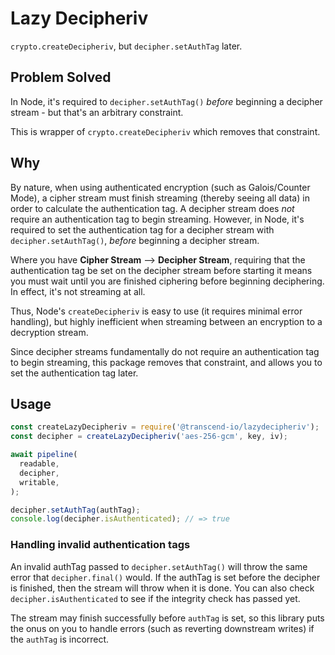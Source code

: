 # Lazy Decipheriv

`crypto.createDecipheriv`, but `decipher.setAuthTag` later.

## Problem Solved

In Node, it's required to `decipher.setAuthTag()` _before_ beginning a decipher stream - but that's an arbitrary constraint.

This is wrapper of `crypto.createDecipheriv` which removes that constraint.

## Why

By nature, when using authenticated encryption (such as Galois/Counter Mode), a cipher stream must finish streaming (thereby seeing all data) in order to calculate the authentication tag. A decipher stream does _not_ require an authentication tag to begin streaming. However, in Node, it's required to set the authentication tag for a decipher stream with `decipher.setAuthTag()`, _before_ beginning a decipher stream. 

Where you have **Cipher Stream** --> **Decipher Stream**, requiring that the authentication tag be set on the decipher stream before starting it means you must wait until you are finished ciphering before beginning deciphering. In effect, it's not streaming at all.

Thus, Node's `createDecipheriv` is easy to use (it requires minimal error handling), but highly inefficient when streaming between an encryption to a decryption stream.

Since decipher streams fundamentally do not require an authentication tag to begin streaming, this package removes that constraint, and allows you to set the authentication tag later.

## Usage

```js
const createLazyDecipheriv = require('@transcend-io/lazydecipheriv');
const decipher = createLazyDecipheriv('aes-256-gcm', key, iv);

await pipeline(
  readable,
  decipher,
  writable,
);

decipher.setAuthTag(authTag);
console.log(decipher.isAuthenticated); // => true
```

### Handling invalid authentication tags

An invalid authTag passed to `decipher.setAuthTag()` will throw the same error that `decipher.final()` would. If the authTag is set before the decipher is finished, then the stream will throw when it is done. You can also check `decipher.isAuthenticated` to see if the integrity check has passed yet.

The stream may finish successfully before `authTag` is set, so this library puts the onus on you to handle errors (such as reverting downstream writes) if the `authTag` is incorrect.

